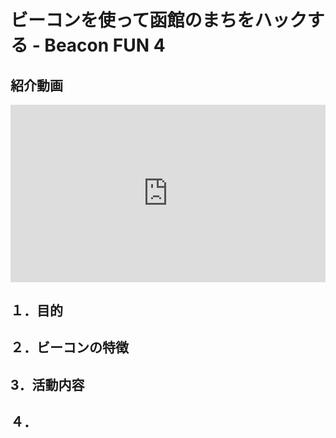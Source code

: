 # ビーコンを使って函館のまちをハックする - Beacon FUN 4

## 紹介動画

<div class="yt-wrapper">
    <iframe src="https://www.youtube.com/embed/s91rVjF6vxQ" frameborder="0" allow="accelerometer; autoplay; clipboard-write; encrypted-media; gyroscope; picture-in-picture" allowfullscreen></iframe>
</div>

<style>
    #forkme_banner {
        display: none;
    }

    .inner {
        max-width: 720px;
    }

    .yt-wrapper {
        position: relative;
        width: 100%;
    }
    .yt-wrapper:before {
        content: "";
        display: block;
        padding-top: 56.25%;
    }
    .yt-wrapper iframe {
        position: absolute;
        top: 0;
        left: 0;
        width: 100%;
        height: 100%;
    }
</style>

<script>
window.addEventListener('load', function(){
    var title = 'ビーコンを使って函館のまちをハックする';
    var subTitle = '- Beacon Fun 4'
    document.getElementById('forkme_banner').remove();
    document.getElementById('project_title').innerHTML = title;
    document.getElementById('project_tagline').innerHTML = subTitle;
});
</script>

## １．目的

## ２．ビーコンの特徴

## 3．活動内容

## ４．
